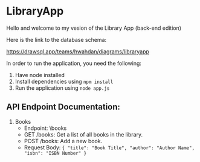 # LibraryApp
Hello and welcome to my vesion of the Library App (back-end edition)

Here is the link to the database schema:

https://drawsql.app/teams/hwahdan/diagrams/libraryapp

In order to run the application, you need the following:
1. Have node installed
2. Install dependencies using ```npm install```
3. Run the application using ```node app.js```

## API Endpoint Documentation:
1. Books
   - Endpoint: \books
   - GET /books: Get a list of all books in the library.
   - POST /books: Add a new book.
   - Request Body: ```{
  "title": "Book Title",
  "author": "Author Name",
  "isbn": "ISBN Number"
}```
